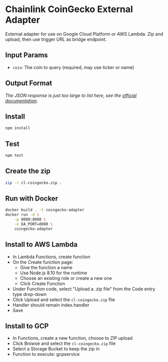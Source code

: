 # Chainlink CoinGecko External Adapter

External adapter for use on Google Cloud Platform or AWS Lambda. Zip and upload, then use trigger URL as bridge endpoint.

## Input Params

- `coin`: The coin to query (required, may use ticker or name)

## Output Format

_The JSON response is just too large to list here, see the [official documentation](https://www.coingecko.com/api/documentations/v3#/coins/get_coins__id_)._

## Install

```bash
npm install
```

## Test

```bash
npm test
```

## Create the zip

```bash
zip -r cl-coingecko.zip .
```

## Run with Docker

```bash
docker build . -t coingecko-adapter
docker run -d \
    -p 8080:8080 \
    -e EA_PORT=8080 \
    coingecko-adapter
```

## Install to AWS Lambda

- In Lambda Functions, create function
- On the Create function page:
  - Give the function a name
  - Use Node.js 8.10 for the runtime
  - Choose an existing role or create a new one
  - Click Create Function
- Under Function code, select "Upload a .zip file" from the Code entry type drop-down
- Click Upload and select the `cl-coingecko.zip` file
- Handler should remain index.handler
- Save


## Install to GCP

- In Functions, create a new function, choose to ZIP upload
- Click Browse and select the `cl-coingecko.zip` file
- Select a Storage Bucket to keep the zip in
- Function to execute: gcpservice
